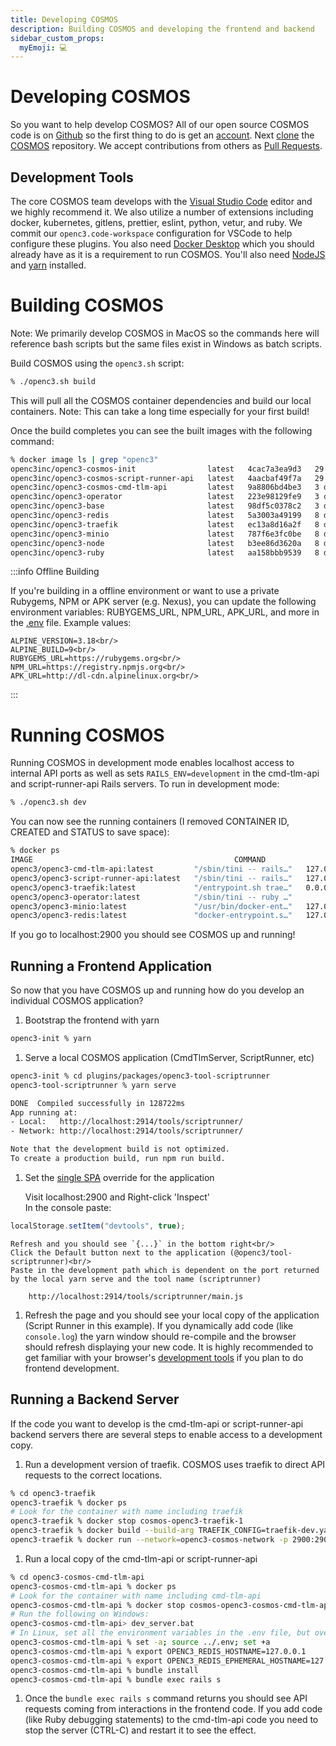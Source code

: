 ```yaml
---
title: Developing COSMOS
description: Building COSMOS and developing the frontend and backend
sidebar_custom_props:
  myEmoji: 💻
---
```


# Developing COSMOS

So you want to help develop COSMOS? All of our open source COSMOS code is on [Github](https://github.com/) so the first thing to do is get an [account](https://github.com/join). Next [clone](https://docs.github.com/en/repositories/creating-and-managing-repositories/cloning-a-repository) the [COSMOS](https://github.com/openc3/cosmos) repository. We accept contributions from others as [Pull Requests](https://docs.github.com/en/pull-requests/collaborating-with-pull-requests/proposing-changes-to-your-work-with-pull-requests/about-pull-requests).

## Development Tools

The core COSMOS team develops with the [Visual Studio Code](https://code.visualstudio.com/) editor and we highly recommend it. We also utilize a number of extensions including docker, kubernetes, gitlens, prettier, eslint, python, vetur, and ruby. We commit our `openc3.code-workspace` configuration for VSCode to help configure these plugins. You also need [Docker Desktop](https://www.docker.com/products/docker-desktop) which you should already have as it is a requirement to run COSMOS. You'll also need [NodeJS](https://nodejs.org/en/download/) and [yarn](https://yarnpkg.com/getting-started/install) installed.

# Building COSMOS

Note: We primarily develop COSMOS in MacOS so the commands here will reference bash scripts but the same files exist in Windows as batch scripts.

Build COSMOS using the `openc3.sh` script:

```bash
% ./openc3.sh build
```

This will pull all the COSMOS container dependencies and build our local containers. Note: This can take a long time especially for your first build!

Once the build completes you can see the built images with the following command:

```bash
% docker image ls | grep "openc3"
openc3inc/openc3-cosmos-init                latest   4cac7a3ea9d3   29 hours ago   446MB
openc3inc/openc3-cosmos-script-runner-api   latest   4aacbaf49f7a   29 hours ago   431MB
openc3inc/openc3-cosmos-cmd-tlm-api         latest   9a8806bd4be3   3 days ago     432MB
openc3inc/openc3-operator                   latest   223e98129fe9   3 days ago     405MB
openc3inc/openc3-base                       latest   98df5c0378c2   3 days ago     405MB
openc3inc/openc3-redis                      latest   5a3003a49199   8 days ago     111MB
openc3inc/openc3-traefik                    latest   ec13a8d16a2f   8 days ago     104MB
openc3inc/openc3-minio                      latest   787f6e3fc0be   8 days ago     238MB
openc3inc/openc3-node                       latest   b3ee86d3620a   8 days ago     372MB
openc3inc/openc3-ruby                       latest   aa158bbb9539   8 days ago     326MB
```

:::info Offline Building

If you're building in a offline environment or want to use a private Rubygems, NPM or APK server (e.g. Nexus), you can update the following environment variables: RUBYGEMS_URL, NPM_URL, APK_URL, and more in the [.env](https://github.com/openc3/cosmos/blob/main/.env) file. Example values:

    ALPINE_VERSION=3.18<br/>
    ALPINE_BUILD=9<br/>
    RUBYGEMS_URL=https://rubygems.org<br/>
    NPM_URL=https://registry.npmjs.org<br/>
    APK_URL=http://dl-cdn.alpinelinux.org<br/>

:::

# Running COSMOS

Running COSMOS in development mode enables localhost access to internal API ports as well as sets `RAILS_ENV=development` in the cmd-tlm-api and script-runner-api Rails servers. To run in development mode:

```bash
% ./openc3.sh dev
```

You can now see the running containers (I removed CONTAINER ID, CREATED and STATUS to save space):

```bash
% docker ps
IMAGE                                             COMMAND                  PORTS                      NAMES
openc3/openc3-cmd-tlm-api:latest         "/sbin/tini -- rails…"   127.0.0.1:2901->2901/tcp   cosmos-openc3-cmd-tlm-api-1
openc3/openc3-script-runner-api:latest   "/sbin/tini -- rails…"   127.0.0.1:2902->2902/tcp   cosmos-openc3-script-runner-api-1
openc3/openc3-traefik:latest             "/entrypoint.sh trae…"   0.0.0.0:2900->80/tcp       cosmos-openc3-traefik-1
openc3/openc3-operator:latest            "/sbin/tini -- ruby …"                              cosmos-openc3-operator-1
openc3/openc3-minio:latest               "/usr/bin/docker-ent…"   127.0.0.1:9000->9000/tcp   cosmos-openc3-minio-1
openc3/openc3-redis:latest               "docker-entrypoint.s…"   127.0.0.1:6379->6379/tcp   cosmos-openc3-redis-1
```

If you go to localhost:2900 you should see COSMOS up and running!

## Running a Frontend Application

So now that you have COSMOS up and running how do you develop an individual COSMOS application?

1.  Bootstrap the frontend with yarn

```bash
openc3-init % yarn
```

1.  Serve a local COSMOS application (CmdTlmServer, ScriptRunner, etc)

```bash
openc3-init % cd plugins/packages/openc3-tool-scriptrunner
openc3-tool-scriptrunner % yarn serve

DONE  Compiled successfully in 128722ms
App running at:
- Local:   http://localhost:2914/tools/scriptrunner/
- Network: http://localhost:2914/tools/scriptrunner/

Note that the development build is not optimized.
To create a production build, run npm run build.
```

1.  Set the [single SPA](https://single-spa.js.org/) override for the application

    Visit localhost:2900 and Right-click 'Inspect'<br/>
    In the console paste:

```javascript
localStorage.setItem("devtools", true);
```

    Refresh and you should see `{...}` in the bottom right<br/>
    Click the Default button next to the application (@openc3/tool-scriptrunner)<br/>
    Paste in the development path which is dependent on the port returned by the local yarn serve and the tool name (scriptrunner)

        http://localhost:2914/tools/scriptrunner/main.js

1.  Refresh the page and you should see your local copy of the application (Script Runner in this example). If you dynamically add code (like `console.log`) the yarn window should re-compile and the browser should refresh displaying your new code. It is highly recommended to get familiar with your browser's [development tools](https://developer.chrome.com/docs/devtools/overview/) if you plan to do frontend development.

## Running a Backend Server

If the code you want to develop is the cmd-tlm-api or script-runner-api backend servers there are several steps to enable access to a development copy.

1.  Run a development version of traefik. COSMOS uses traefik to direct API requests to the correct locations.

```bash
% cd openc3-traefik
openc3-traefik % docker ps
# Look for the container with name including traefik
openc3-traefik % docker stop cosmos-openc3-traefik-1
openc3-traefik % docker build --build-arg TRAEFIK_CONFIG=traefik-dev.yaml -t openc3-traefik-dev .
openc3-traefik % docker run --network=openc3-cosmos-network -p 2900:2900 -it --rm openc3-traefik-dev
```

1.  Run a local copy of the cmd-tlm-api or script-runner-api

```bash
% cd openc3-cosmos-cmd-tlm-api
openc3-cosmos-cmd-tlm-api % docker ps
# Look for the container with name including cmd-tlm-api
openc3-cosmos-cmd-tlm-api % docker stop cosmos-openc3-cosmos-cmd-tlm-api-1
# Run the following on Windows:
openc3-cosmos-cmd-tlm-api> dev_server.bat
# In Linux, set all the environment variables in the .env file, but override REDIS to be local
openc3-cosmos-cmd-tlm-api % set -a; source ../.env; set +a
openc3-cosmos-cmd-tlm-api % export OPENC3_REDIS_HOSTNAME=127.0.0.1
openc3-cosmos-cmd-tlm-api % export OPENC3_REDIS_EPHEMERAL_HOSTNAME=127.0.0.1
openc3-cosmos-cmd-tlm-api % bundle install
openc3-cosmos-cmd-tlm-api % bundle exec rails s
```

1.  Once the `bundle exec rails s` command returns you should see API requests coming from interactions in the frontend code. If you add code (like Ruby debugging statements) to the cmd-tlm-api code you need to stop the server (CTRL-C) and restart it to see the effect.
